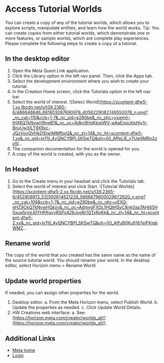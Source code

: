 # Access Tutorial Worlds

 You can create a copy of any of the tutorial worlds, which allows you to explore
scripts, manipulate entities, and learn how the world works. Tip: You can create copies from either tutorial worlds, which demonstrate one or
more features, or sample worlds, which are complete play experiences. Please complete the following steps to create a copy of a tutorial.  

## In the desktop editor

1. Open the Meta Quest Link application.
2. Click the Library option in the left nav panel. Then, click the Apps tab.
3. Select the development environment where you wish to create your tutorial.
4. In the Creation Home screen, click the Tutorials option in the left nav bar.
5. Select the world of interest. ![Select World](https://scontent-dfw5-1.xx.fbcdn.net/v/t39.2365-6/486646646_681803097690978_4056229082749550078_n.png?_nc_cat=110&ccb=1-7&_nc_sid=e280be&_nc_ohc=yxiemh-lHX8Q7kNvwH9neB1&_nc_oc=Adkn9HsKkwjWV-wAaEnoiJtjxHjv1r-BnyUwXILT9X9xc-JQzVovQVHkDStwtMMfbxQ&_nc_zt=14&_nc_ht=scontent-dfw5-1.xx&_nc_gid=Ix11jl_4vQNCYBPLSKSwTQ&oh=00_AffeLlE_v7Uw9MRn2zp5l...
6. The companion documentation for the world is opened for you.
7. A copy of the world is created, with you as the owner.

## In Headset

1. Go to the Create menu in your headset and click the Tutorials tab.
2. Select the world of interest and click Start. ![Tutorial Worlds](https://scontent-dfw5-2.xx.fbcdn.net/v/t39.2365-6/452908913_512500614621228_5666679600029672920_n.png?_nc_cat=106&ccb=1-7&_nc_sid=e280be&_nc_ohc=vEXQ-eHZ9CkQ7kNvwHQkiiy&_nc_oc=AdmygFXDL1HQtHSyC8nk0xp7AHj65H0xug5rmL6IYHPKgvvRSPx426JvgRr1QTxRxKk&_nc_zt=14&_nc_ht=scontent-dfw5-2.xx&_nc_gid=Ix11jl_4vQNCYBPLSKSwTQ&oh=00_AffuB0Kufi167eIFKiqbWMZ...

## Rename world

 The copy of the world that you created has the same name as the name of the
source tutorial world. You should rename your world. In the desktop editor, select Horizon menu > Rename World.  

## Update world properties

 If needed, you can assign other properties for the world.
1. Desktop editor: a. From the Meta Horizon menu, select Publish World. b. Update the properties as needed. c. Click Update World Details.
2. HW Creations web interface: a. See: [https://horizon.meta.com/creator/worlds_all/](https://horizon.meta.com/creator/worlds_all/).

    

## Additional Links
- [Meta home](https://developers.meta.com/horizon-worlds/)
- [Login](https://developers.meta.com/login/?redirect_uri=https%3A%2F%2Fdevelopers.meta.com%2Fhorizon-worlds%2Flearn%2Fdocumentation%2Ftutorial-worlds%2Fgetting-started-with-tutorials%2Faccess-tutorial-worlds%2F)
